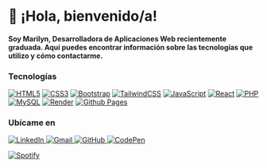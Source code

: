# 👋 ¡Hola, bienvenido/a!

 #### Soy Marilyn, Desarrolladora de Aplicaciones Web recientemente graduada. Aquí puedes encontrar información sobre las tecnologías que utilizo y cómo contactarme.

### Tecnologías

[![HTML5](https://img.shields.io/badge/html5-%23E34F26.svg?style=for-the-badge&logo=html5&logoColor=white)](https://img.shields.io/badge/html5-%23E34F26.svg?style=for-the-badge&logo=html5&logoColor=white)
[![CSS3](https://img.shields.io/badge/css3-%231572B6.svg?style=for-the-badge&logo=css3&logoColor=white)](https://img.shields.io/badge/css3-%231572B6.svg?style=for-the-badge&logo=css3&logoColor=white)
[![Bootstrap](https://img.shields.io/badge/bootstrap-%238511FA.svg?style=for-the-badge&logo=bootstrap&logoColor=white)](https://img.shields.io/badge/bootstrap-%238511FA.svg?style=for-the-badge&logo=bootstrap&logoColor=white)
[![TailwindCSS](https://img.shields.io/badge/tailwindcss-%2338B2AC.svg?style=for-the-badge&logo=tailwind-css&logoColor=white)](https://img.shields.io/badge/tailwindcss-%2338B2AC.svg?style=for-the-badge&logo=tailwind-css&logoColor=white)
[![JavaScript](https://img.shields.io/badge/javascript-%23232323.svg?style=for-the-badge&logo=javascript&logoColor=%23F7DF1E)](https://img.shields.io/badge/javascript-%23232323.svg?style=for-the-badge&logo=javascript&logoColor=%23F7DF1E)
[![React](https://img.shields.io/badge/react-%23232323.svg?style=for-the-badge&logo=react&logoColor=%2361DAFB)](https://img.shields.io/badge/react-%23232323.svg?style=for-the-badge&logo=react&logoColor=%2361DAFB)
[![PHP](https://img.shields.io/badge/php-%23777BB4.svg?style=for-the-badge&logo=php&logoColor=white)](https://img.shields.io/badge/php-%23777BB4.svg?style=for-the-badge&logo=php&logoColor=white)
[![MySQL](https://img.shields.io/badge/mysql-4479A1.svg?style=for-the-badge&logo=mysql&logoColor=white)](https://img.shields.io/badge/mysql-4479A1.svg?style=for-the-badge&logo=mysql&logoColor=white)
[![Render](https://img.shields.io/badge/Render-%46E3B7.svg?style=for-the-badge&logo=render&logoColor=white)](https://img.shields.io/badge/Render-%46E3B7.svg?style=for-the-badge&logo=render&logoColor=white)
[![Github Pages](https://img.shields.io/badge/github%20pages-121013?style=for-the-badge&logo=github&logoColor=white)](https://img.shields.io/badge/github%20pages-121013?style=for-the-badge&logo=github&logoColor=white)

### Ubícame en
<a href="https://www.linkedin.com/in/marilynsaravia" target="_blank">
  <img src="https://img.shields.io/badge/linkedin-%230077B5.svg?style=for-the-badge&logo=linkedin&logoColor=white" alt="LinkedIn">
</a>
<a href="mailto:goitiasaraviamarilyn@gmail.com" target="_blank">
  <img src="https://img.shields.io/badge/Gmail-D14836?style=for-the-badge&logo=gmail&logoColor=white" alt="Gmail">
</a>
<a href="https://github.com/marilynsaravia" target="_blank">
  <img src="https://img.shields.io/badge/github-%23121011.svg?style=for-the-badge&logo=github&logoColor=white" alt="GitHub">
</a>
<a href="https://codepen.io/marilynsaravia" target="_blank">
  <img src="https://img.shields.io/badge/Codepen-FF69B4?style=for-the-badge&logo=codepen&logoColor=white" alt="CodePen">
</a>

[![Spotify](https://img.shields.io/badge/Spotify-1ED760?style=for-the-badge&logo=spotify&logoColor=white)](https://open.spotify.com/user/31ywehgx2z63mxs4fcwubt4szn7a?si=BDZcX0hgTYCMIUhTDghkQg)
